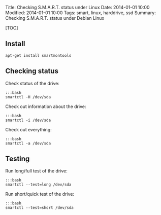 Title: Checking S.M.A.R.T. status under Linux
Date: 2014-01-01 10:00
Modified: 2014-01-01 10:00
Tags: smart, linux, harddrive, ssd
Summary: Checking S.M.A.R.T. status under Debian Linux

[TOC]


## Install

    apt-get install smartmontools

## Checking status

Check status of the drive:
    
    :::bash
    smartctl -H /dev/sda

Check out information about the drive:

    :::bash
    smartctl -i /dev/sda

Check out everything:

    :::bash
    smartctl -a /dev/sda


## Testing

Run long/full test of the drive:

    :::bash
    smartctl --test=long /dev/sda

Run short/quick test of the drive:

    :::bash
    smartctl --test=short /dev/sda
